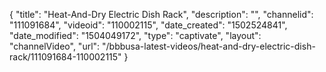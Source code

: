 {
    "title": "Heat-And-Dry Electric Dish Rack",
    "description": "",
    "channelid": "111091684",
    "videoid": "110002115",
    "date_created": "1502524841",
    "date_modified": "1504049172",
    "type": "captivate",
    "layout": "channelVideo",
    "url": "\/bbbusa-latest-videos\/heat-and-dry-electric-dish-rack\/111091684-110002115"
}